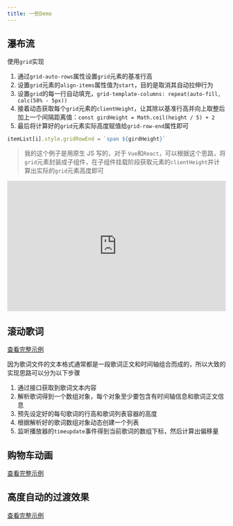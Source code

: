```yaml
---
title: 一些Demo
---
```


## 瀑布流

使用`grid`实现

1. 通过`grid-auto-rows`属性设置`grid`元素的基准行高
2. 设置`grid`元素的`align-items`属性值为`start`，目的是取消其自动拉伸行为
3. 设置`grid`的每一行自动填充，`grid-template-columns: repeat(auto-fill, calc(50% - 5px))`
4. 接着动态获取每个`grid`元素的`clientHeight`，让其除以基准行高并向上取整后加上一个间隔距离值：`const girdHeight = Math.ceil(height / 5) + 2`
5. 最后将计算好的`grid`元素实际高度赋值给`grid-row-end`属性即可

```js
itemList[i].style.gridRowEnd = `span ${girdHeight}`
```

> 我的这个例子是用原生 JS 写的，对于 `Vue`和`React`，可以根据这个思路，将`grid`元素封装成子组件，在子组件挂载阶段获取元素的`clientHeight`并计算出实际的`grid`元素高度即可

<iframe height="300" style="width: 100%;" scrolling="no" title="Grid瀑布流" src="https://codepen.io/welives/embed/eYQqZpO?default-tab=css%2Cresult" frameborder="no" loading="lazy" allowtransparency="true" allowfullscreen="true">
  See the Pen <a href="https://codepen.io/welives/pen/eYQqZpO">
  Grid瀑布流</a> by Jandan (<a href="https://codepen.io/welives">@welives</a>)
  on <a href="https://codepen.io">CodePen</a>.
</iframe>

## 滚动歌词

<a href="/blog/demo/滚动歌词/index.html" target="_blank">查看完整示例</a>

因为歌词文件的文本格式通常都是一段歌词正文和时间轴组合而成的，所以大致的实现思路可以分为以下步骤

1. 通过接口获取到歌词文本内容
2. 解析歌词得到一个数组对象，每个对象至少要包含有时间轴信息和歌词正文信息
3. 预先设定好的每句歌词的行高和歌词列表容器的高度
4. 根据解析好的歌词数组对象动态创建一个列表
5. 监听播放器的`timeupdate`事件得到当前歌词的数组下标，然后计算出偏移量

## 购物车动画

<a href="/blog/demo/购物车动画/index.html" target="_blank">查看完整示例</a>

## 高度自动的过渡效果

<a href="/blog/demo/高度自动的过渡/index.html" target="_blank">查看完整示例</a>
